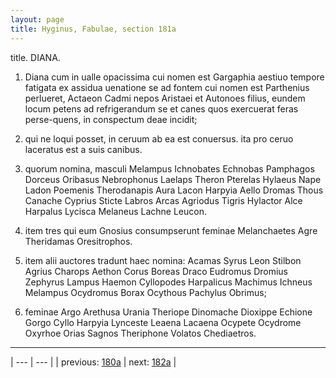 ```yaml
---
layout: page
title: Hyginus, Fabulae, section 181a
---
```


title. DIANA.



1. Diana cum in ualle opacissima cui nomen est Gargaphia aestiuo tempore fatigata ex assidua uenatione se ad fontem cui nomen est Parthenius perlueret, Actaeon Cadmi nepos Aristaei et Autonoes filius, eundem locum petens ad refrigerandum se et canes quos exercuerat feras perse-quens, in conspectum deae incidit;



2. qui ne loqui posset, in ceruum ab ea est conuersus. ita pro ceruo laceratus est a suis canibus.



3. quorum nomina, masculi Melampus Ichnobates Echnobas Pamphagos Dorceus Oribasus Nebrophonus Laelaps Theron Pterelas Hylaeus Nape Ladon Poemenis Therodanapis Aura Lacon Harpyia Aello Dromas Thous Canache Cyprius Sticte Labros Arcas Agriodus Tigris Hylactor Alce Harpalus Lycisca Melaneus Lachne Leucon.



4. item tres qui eum Gnosius consumpserunt feminae Melanchaetes Agre Theridamas Oresitrophos.



5. item alii auctores tradunt haec nomina: Acamas Syrus Leon Stilbon Agrius Charops Aethon Corus Boreas Draco Eudromus Dromius Zephyrus Lampus Haemon Cyllopodes Harpalicus Machimus Ichneus Melampus Ocydromus Borax Ocythous Pachylus Obrimus;



6. feminae Argo Arethusa Urania Theriope Dinomache Dioxippe Echione Gorgo Cyllo Harpyia Lynceste Leaena Lacaena Ocypete Ocydrome Oxyrhoe Orias Sagnos Theriphone Volatos Chediaetros.



---

| --- | --- |
| previous: [180a](../180a/) | next: [182a](../182a/) |